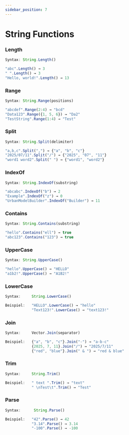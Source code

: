 ```yaml
---
sidebar_position: 7
---
```

# String Functions
### Length
```jsx title="Gibt die Anzahl der Zeichen in einer Zeichenfolge zurück:"
Syntax: String.Length()

"abc".Length() → 3
" ".Length() → 3
"Hello, world!".Length() → 13
```
### Range
```jsx title="Extrahiert Teile einer Zeichenfolge:"
Syntax: String.Range(positions)

"abcdef".Range(2:4) → "bcd"
"Data123".Range({1, 5, 6}) → "Da2"
"TestString".Range(1:4) → "Test"
```
### Split
```jsx title="Teilt eine Zeichenfolge mithilfe von Trennzeichen auf:"
Syntax: String.Split(delimiter)

"a,b,c".Split(",") → {"a", "b", "c"}
"2025/07/11".Split("/") → {"2025", "07", "11"}
"word1 word2".Split(" ") → {"word1", "word2"}
```
### IndexOf
```jsx title="Findet die Startposition eines Teilstrings:"
Syntax: String.IndexOf(substring)

"abcabc".IndexOf("b") → 2
"Example".IndexOf("z") → 0
"UrbanModelBuilder".IndexOf("Builder") → 11
```
### Contains
```jsx title="Überprüft, ob eine Zeichenfolge eine Teilzeichenfolge enthält:"
Syntax: String.Contains(substring)

"hello".Contains("ell") → true
"abc123".Contains("123") → true
```
### UpperCase
```jsx title="Wandelt alle Buchstaben in Großbuchstaben um:"
Syntax: String.UpperCase()

"hello".UpperCase() → "HELLO"
"a1b2!".UpperCase() → "A1B2!"
```
### LowerCase
```jsx title="Wandelt alle Buchstaben in Kleinbuchstaben um:"
Syntax:     String.LowerCase()

Beispiel:   "HELLO".LowerCase() → "hello"
            "Text123!".LowerCase() → "text123!"
```
### Join
```jsx title="Kombiniert Vektorelemente zu einer Zeichenfolge:"
Syntax:     Vector.Join(separator)

Beispiel:   {"a", "b", "c"}.Join("-") → "a-b-c"
            {2025, 7, 11}.Join("/") → "2025/7/11"
            {"red", "blue"}.Join(" & ") → "red & blue"
```
### Trim
```jsx title="Entfernt Leerzeichen an beiden Enden:"
Syntax:     String.Trim()

Beispiel:   " text ".Trim() → "text"
            " \nTest\t".Trim() → "Test"
```
### Parse
```jsx title="Wandelt eine numerische Zeichenfolge in eine Zahl um:"
Syntax:      String.Parse()

Beispiel:   "42".Parse() → 42
            "3.14".Parse() → 3.14
            "-100".Parse() → -100
```